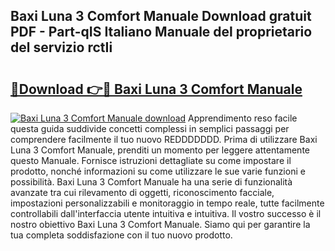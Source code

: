 ## Baxi Luna 3 Comfort Manuale Download gratuit PDF - Part-qIS Italiano Manuale del proprietario del servizio rctIi

# <h2><a href="http://dfe1tkj.blite.top/?on=Baxi+Luna+3+Comfort+Manuale">🔗Download 👉🔴 Baxi Luna 3 Comfort Manuale</a></h2>

[![Baxi Luna 3 Comfort Manuale download](https://i.imgur.com/lujVjoI.png)](http://dfe1tkj.blite.top/?on=Baxi+Luna+3+Comfort+Manuale)
Apprendimento reso facile questa guida suddivide concetti complessi in semplici passaggi per comprendere facilmente il tuo nuovo REDDDDDDD. Prima di utilizzare Baxi Luna 3 Comfort Manuale, prenditi un momento per leggere attentamente questo Manuale. Fornisce istruzioni dettagliate su come impostare il prodotto, nonché informazioni su come utilizzare le sue varie funzioni e possibilità. Baxi Luna 3 Comfort Manuale ha una serie di funzionalità avanzate tra cui rilevamento di oggetti, riconoscimento facciale, impostazioni personalizzabili e monitoraggio in tempo reale, tutte facilmente controllabili dall'interfaccia utente intuitiva e intuitiva. Il vostro successo è il nostro obiettivo Baxi Luna 3 Comfort Manuale. Siamo qui per garantire la tua completa soddisfazione con il tuo nuovo prodotto.
